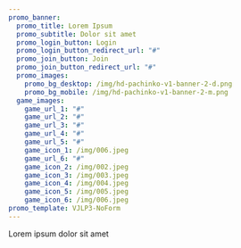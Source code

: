 ```yaml
---
promo_banner:
  promo_title: Lorem Ipsum
  promo_subtitle: Dolor sit amet
  promo_login_button: Login
  promo_login_button_redirect_url: "#"
  promo_join_button: Join
  promo_join_button_redirect_url: "#"
  promo_images:
    promo_bg_desktop: /img/hd-pachinko-v1-banner-2-d.png
    promo_bg_mobile: /img/hd-pachinko-v1-banner-2-m.png
  game_images:
    game_url_1: "#"
    game_url_2: "#"
    game_url_3: "#"
    game_url_4: "#"
    game_url_5: "#"
    game_icon_1: /img/006.jpeg
    game_url_6: "#"
    game_icon_2: /img/002.jpeg
    game_icon_3: /img/003.jpeg
    game_icon_4: /img/004.jpeg
    game_icon_5: /img/005.jpeg
    game_icon_6: /img/006.jpeg
promo_template: VJLP3-NoForm
---
```

Lorem ipsum dolor sit amet